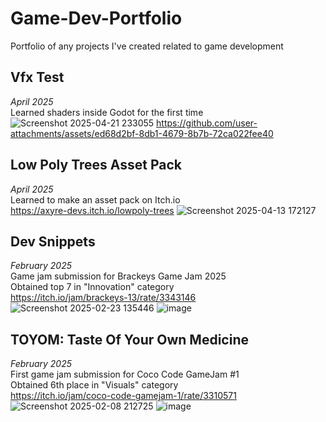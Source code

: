 # Game-Dev-Portfolio
Portfolio of any projects I've created related to game development

**Vfx Test**
-
*April 2025* <br/>
Learned shaders inside Godot for the first time
![Screenshot 2025-04-21 233055](https://github.com/user-attachments/assets/47a76131-b268-4d64-844d-9a43a90e0c72)
https://github.com/user-attachments/assets/ed68d2bf-8db1-4679-8b7b-72ca022fee40

**Low Poly Trees Asset Pack**
-
*April 2025* <br/>
Learned to make an asset pack on Itch.io <br/>
https://axyre-devs.itch.io/lowpoly-trees
![Screenshot 2025-04-13 172127](https://github.com/user-attachments/assets/10ea5e83-a1ef-455b-a6db-8c6db2d0a881)

**Dev Snippets**
-
*February 2025* <br/>
Game jam submission for Brackeys Game Jam 2025 <br/>
Obtained top 7 in "Innovation" category <br/>
https://itch.io/jam/brackeys-13/rate/3343146
![Screenshot 2025-02-23 135446](https://github.com/user-attachments/assets/ef061f3c-e1fd-4768-9797-1fff61d4e79a)
![image](https://github.com/user-attachments/assets/48855980-02e7-4fd8-8626-3ab9b2810149)


**TOYOM: Taste Of Your Own Medicine**
-
*February 2025* <br/>
First game jam submission for Coco Code GameJam #1 <br/>
Obtained 6th place in "Visuals" category <br/>
https://itch.io/jam/coco-code-gamejam-1/rate/3310571
![Screenshot 2025-02-08 212725](https://github.com/user-attachments/assets/e9aaab60-b7eb-40af-acf6-eaf5450298e5)
![image](https://github.com/user-attachments/assets/c0bc81e1-3034-4325-b63e-aec11b39a295)


